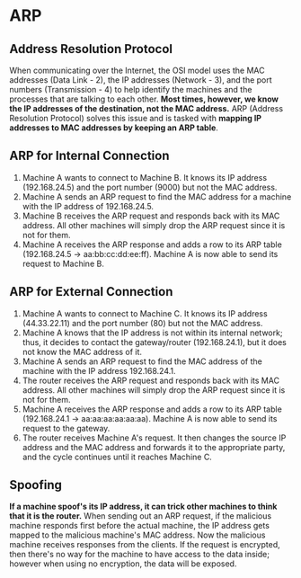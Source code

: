 # ARP
## Address Resolution Protocol
When communicating over the Internet, the OSI model uses the MAC addresses (Data Link - 2), the IP addresses (Network - 3), and the port numbers (Transmission - 4) to help identify the machines and the processes that are talking to each other. **Most times, however, we know the IP addresses of the destination, not the MAC address.** ARP (Address Resolution Protocol) solves this issue and is tasked with **mapping IP addresses to MAC addresses by keeping an ARP table**.

## ARP for Internal Connection
1. Machine A wants to connect to Machine B. It knows its IP address (192.168.24.5) and the port number (9000) but not the MAC address.
2. Machine A sends an ARP request to find the MAC address for a machine with the IP address of 192.168.24.5.
3. Machine B receives the ARP request and responds back with its MAC address. All other machines will simply drop the ARP request since it is not for them.
4. Machine A receives the ARP response and adds a row to its ARP table (192.168.24.5 -> aa:bb:cc:dd:ee:ff). Machine A is now able to send its request to Machine B.

## ARP for External Connection
1. Machine A wants to connect to Machine C. It knows its IP address (44.33.22.11) and the port number (80) but not the MAC address.
2. Machine A knows that the IP address is not within its internal network; thus, it decides to contact the gateway/router (192.168.24.1), but it does not know the MAC address of it.
3. Machine A sends an ARP request to find the MAC address of the machine with the IP address 192.168.24.1.
4. The router receives the ARP request and responds back with its MAC address. All other machines will simply drop the ARP request since it is not for them.
5. Machine A receives the ARP response and adds a row to its ARP table (192.168.24.1 -> aa:aa:aa:aa:aa:aa). Machine A is now able to send its request to the gateway.
6. The router receives Machine A's request. It then changes the source IP address and the MAC address and forwards it to the appropriate party, and the cycle continues until it reaches Machine C.

## Spoofing
**If a machine spoof's its IP address, it can trick other machines to think that it is the router.** When sending out an ARP request, if the malicious machine responds first before the actual machine, the IP address gets mapped to the malicious machine's MAC address. Now the malicious machine receives responses from the clients. If the request is encrypted, then there's no way for the machine to have access to the data inside; however when using no encryption, the data will be exposed.

